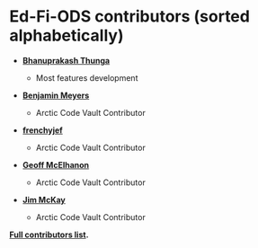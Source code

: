 Ed-Fi-ODS contributors (sorted alphabetically)
============================================

* **[Bhanuprakash Thunga](https://github.com/Bhanuprakashthunga)**

  * Most features development

* **[Benjamin Meyers](https://github.com/blmeyers)**

  * Arctic Code Vault Contributor

* **[frenchyjef](https://github.com/frenchyjef)**

  * Arctic Code Vault Contributor
 
* **[Geoff McElhanon](https://github.com/gmcelhanon)**

  * Arctic Code Vault Contributor

* **[Jim McKay](https://github.com/jamessmckay)**

  *  Arctic Code Vault Contributor

**[Full contributors list](https://github.com/Ed-Fi-Alliance-OSS/Ed-Fi-ODS/graphs/contributors).**
